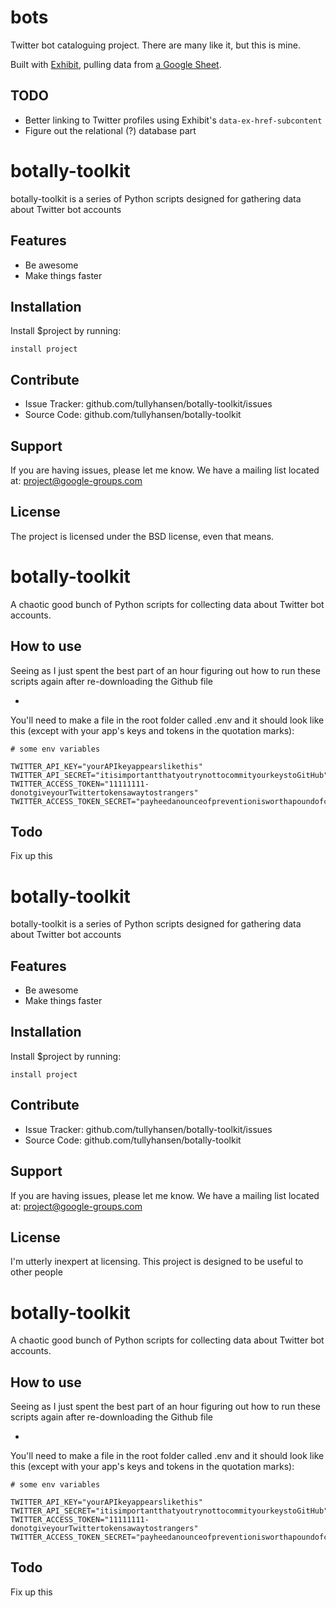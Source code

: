 # bots

Twitter bot cataloguing project. There are many like it, but this is mine.

Built with [Exhibit][], pulling data from [a Google Sheet][].

## TODO

- Better linking to Twitter profiles using Exhibit's `data-ex-href-subcontent`
- Figure out the relational (?) database part

[Exhibit]: http://simile-widgets.org/exhibit3/
[a Google Sheet]: https://docs.google.com/spreadsheets/d/1vleb6Y37ctkjlWbCiTemABgpit83eqW1FT8HEwc0l9I/

botally-toolkit
===============

botally-toolkit is a series of Python scripts designed for gathering data about Twitter bot accounts

Features
--------

- Be awesome
- Make things faster

Installation
------------

Install $project by running:

    install project

Contribute
----------

- Issue Tracker: github.com/tullyhansen/botally-toolkit/issues
- Source Code: github.com/tullyhansen/botally-toolkit

Support
-------

If you are having issues, please let me know.
We have a mailing list located at: project@google-groups.com

License
-------

The project is licensed under the BSD license, even that means.


# botally-toolkit

A chaotic good bunch of Python scripts for collecting data about Twitter bot accounts.

## How to use

Seeing as I just spent the best part of an hour figuring out how to run these scripts again after re-downloading the Github file

- 

You'll need to make a file in the root folder called .env and it should look like this (except with your app's keys and tokens in the quotation marks):

	# some env variables

	TWITTER_API_KEY="yourAPIkeyappearslikethis"
	TWITTER_API_SECRET="itisimportantthatyoutrynottocommityourkeystoGitHub"
	TWITTER_ACCESS_TOKEN="11111111-donotgiveyourTwittertokensawaytostrangers"
	TWITTER_ACCESS_TOKEN_SECRET="payheedanounceofpreventionisworthapoundofcure"

## Todo

Fix up this

botally-toolkit
===============

botally-toolkit is a series of Python scripts designed for gathering data about Twitter bot accounts

Features
--------

- Be awesome
- Make things faster

Installation
------------

Install $project by running:

    install project

Contribute
----------

- Issue Tracker: github.com/tullyhansen/botally-toolkit/issues
- Source Code: github.com/tullyhansen/botally-toolkit

Support
-------

If you are having issues, please let me know.
We have a mailing list located at: project@google-groups.com

License
-------

I'm utterly inexpert at licensing. This project is designed to be useful to other people


# botally-toolkit

A chaotic good bunch of Python scripts for collecting data about Twitter bot accounts.

## How to use

Seeing as I just spent the best part of an hour figuring out how to run these scripts again after re-downloading the Github file

- 

You'll need to make a file in the root folder called .env and it should look like this (except with your app's keys and tokens in the quotation marks):

	# some env variables

	TWITTER_API_KEY="yourAPIkeyappearslikethis"
	TWITTER_API_SECRET="itisimportantthatyoutrynottocommityourkeystoGitHub"
	TWITTER_ACCESS_TOKEN="11111111-donotgiveyourTwittertokensawaytostrangers"
	TWITTER_ACCESS_TOKEN_SECRET="payheedanounceofpreventionisworthapoundofcure"

## Todo

Fix up this

